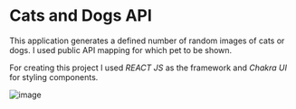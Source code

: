 <h1>Cats and Dogs API </h1>

<p>This application generates a defined number of random images of cats or dogs.
I used public API mapping for which pet to be shown.</p>

<p>For creating this project I used <em>REACT JS</em> as the framework and <em>Chakra UI</em> for styling components.</p>

![image](https://github.com/GiorgianaBirsan/Practicing-React/assets/64731577/4274846e-e1f6-4fc8-a75f-8544d8f5801c)
